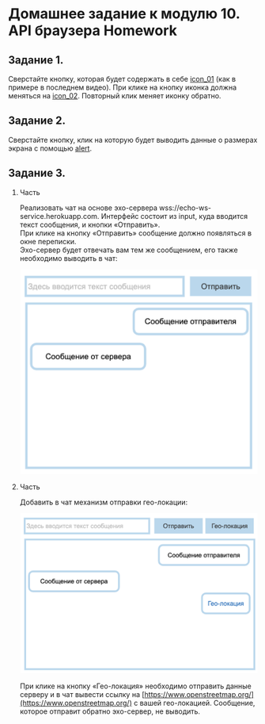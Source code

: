 # Домашнее задание к модулю 10. API браузера Homework

## Задание 1.
Сверстайте кнопку, которая будет содержать в себе [icon_01](https://icons.getbootstrap.com/icons/arrow-down-left-circle/) (как в примере в последнем видео). При клике на кнопку иконка должна меняться на [icon_02](https://icons.getbootstrap.com/icons/arrow-down-left-circle-fill/). Повторный клик меняет иконку обратно.

## Задание 2.
Сверстайте кнопку, клик на которую будет выводить данные о размерах экрана с помощью [alert](https://developer.mozilla.org/ru/docs/Web/API/Window/alert). 

## Задание 3.
1. Часть
   
   Реализовать чат на основе эхо-сервера wss://echo-ws-service.herokuapp.com.
Интерфейс состоит из input, куда вводится текст сообщения, и кнопки «Отправить».<br>
При клике на кнопку «Отправить» сообщение должно появляться в окне переписки.<br>
Эхо-сервер будет отвечать вам тем же сообщением, его также необходимо выводить в чат:

    ![Part_1](m15_practice1.png)

2. Часть
    
   Добавить в чат механизм отправки гео-локации:

   ![Part_2](m15_practice2.png)

   При клике на кнопку «Гео-локация» необходимо отправить данные серверу и в чат вывести ссылку на [https://www.openstreetmap.org/](https://www.openstreetmap.org/) с вашей гео-локацией. Сообщение, которое отправит обратно эхо-сервер, не выводить.
